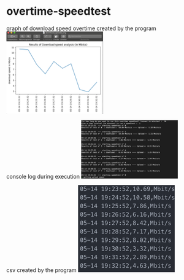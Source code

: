 # overtime-speedtest

graph of download speed overtime created by the program 
<img src="imgs/graph.png" height="50%" width="50%" > 

console log during execution
<img src="imgs/console.png" height="50%" width="50%">

csv created by the program
<img src="imgs/csv.png" height="50%" width="50%"> 

